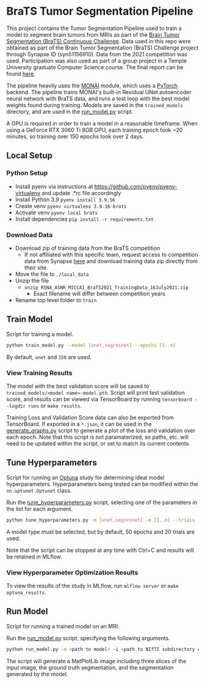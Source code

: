 # BraTS Tumor Segmentation Pipeline

This project contains the Tumor Segmentation Pipeline used to train a model to segment brain tumors from MRIs as part of
the [Brain Tumor Segmentation (BraTS) Continuous Challenge](https://www.synapse.org/#!Synapse:syn27046444/wiki/616991).  Data used in this repo were obtained as part of the 
Brain Tumor Segmentation (BraTS) Challenge project through Synapse ID (syn51156910).
Data from the 2021 competition was used. Participation was also used as part of a group project in a Temple University
graduate Computer Science course. The final report can be found [here](results/report.pdf).

The pipeline heavily uses the [MONAI](https://monai.io/) module, which uses a [PyTorch](https://pytorch.org/) backend.
The pipeline trains MONAI's built-in Residual UNet autoencoder neural network with BraTS data, and runs a test loop with
the best model weights found during training. Models are saved in the `trained_models` directory, and are used in the
[run_model.py](run_model.py) script.

A GPU is required in order to train a model in a reasonable timeframe. When using a GeForce RTX 3060 Ti 8GB GPU, each
training epoch took ~20 minutes, so training over 150 epochs took over 2 days.

## Local Setup

### Python Setup

* Install pyenv via instructions at https://github.com/pyenv/pyenv-virtualenv and update .*rc file accordingly
* Install Python 3.9 `pyenv install 3.9.16`
* Create venv `pyenv virtualenv 3.9.16 brats`
* Activate venv `pyenv local brats`
* Install dependencies `pip install -r requirements.txt`

### Download Data

* Download zip of training data from the BraTS competition
    * If not affiliated with this specific team, request access to competition data from Synapse [here](https://www.synapse.org/#!Synapse:syn27046444/wiki/616992) and download training data zip directly from their site.
* Move the file to `./local_data`
* Unzip the file
  * `unzip RSNA_ASNR_MICCAI_BraTS2021_TrainingData_16July2021.zip`
      * Exact filename will differ between competition years
* Rename top level folder to `train`

## Train Model

Script for training a model.

```sh
python train_model.py --model [unet,segresnet] --epochs [1..n]
```

By default, `unet` and `150` are used.

### View Training Results

The model with the best validation score will be saved to `trained_models/<model name>-model.pth`. Script will print
test validation score, and results can be viewed via TensorBoard by running `tensorboard --logdir runs` or `make results`.

Training Loss and Validation Score data can also be exported from TensorBoard. If exported in a `*.json`, it can be used
in the [generate_graphs.py](results/generate_graphs.py) script to generate a plot of the loss and validation over each
epoch. Note that this script is not paramaterized, so paths, etc. will need to be updated within the script, or set to
match its current contents.

## Tune Hyperparameters

Script for running an [Optuna](https://optuna.org/) study for determining ideal model hyperparameters. Hyperparameters
being tested can be modified within the `nn.optunet.Optunet` class.

Run the [tune_hyperparameters.py](tune_hyperparameters.py) script, selecting one of the parameters in the list for each argument.

```sh
python tune_hyperparameters.py -m [unet,segresnet] -e [1..n] --trials [1..n]
```

A model type must be selected, but by default, 50 epochs and 20 trials are used.

Note that the script can be stopped at any time with Ctrl+C and results will be retained in MLflow.

### View Hyperparameter Optimization Results

To view the results of the study in MLflow, run `mlflow server` or `make optuna_results`.

## Run Model

Script for running a trained model on an MRI.

Run the [run_model.py](run_model.py) script, specifying the following arguments.

```sh
python run_model.py -m <path to model> -i <path to NIfTI subdirectory containing all channel images and segmentation>
```

The script will generate a MatPlotLib image including three slices of the input image, the ground truth segmentation,
and the segmentation generated by the model.
